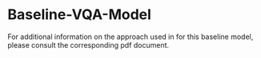# Baseline-VQA-Model
For additional information on the approach used in for this baseline model, please consult the corresponding pdf document.
